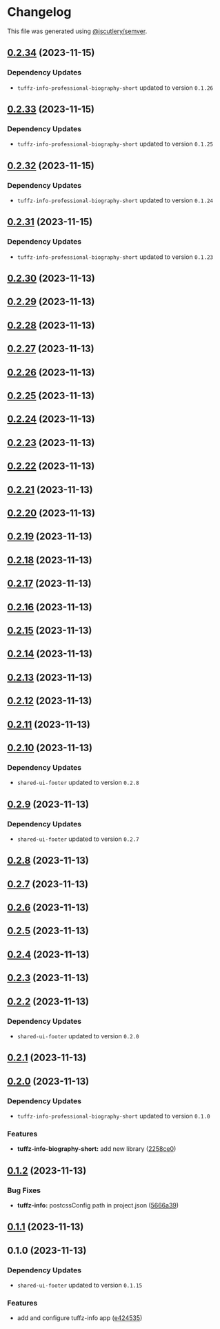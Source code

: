 # Changelog

This file was generated using [@jscutlery/semver](https://github.com/jscutlery/semver).

## [0.2.34](https://github.com/tuffz/nx-semver-playground/compare/tuffz-info-0.2.33...tuffz-info-0.2.34) (2023-11-15)

### Dependency Updates

* `tuffz-info-professional-biography-short` updated to version `0.1.26`
## [0.2.33](https://github.com/tuffz/nx-semver-playground/compare/tuffz-info-0.2.32...tuffz-info-0.2.33) (2023-11-15)

### Dependency Updates

* `tuffz-info-professional-biography-short` updated to version `0.1.25`
## [0.2.32](https://github.com/tuffz/nx-semver-playground/compare/tuffz-info-0.2.31...tuffz-info-0.2.32) (2023-11-15)

### Dependency Updates

* `tuffz-info-professional-biography-short` updated to version `0.1.24`
## [0.2.31](https://github.com/tuffz/nx-semver-playground/compare/tuffz-info-0.2.30...tuffz-info-0.2.31) (2023-11-15)

### Dependency Updates

* `tuffz-info-professional-biography-short` updated to version `0.1.23`
## [0.2.30](https://github.com/tuffz/tuffz-nx-workspace/compare/tuffz-info-0.2.29...tuffz-info-0.2.30) (2023-11-13)

## [0.2.29](https://github.com/tuffz/tuffz-nx-workspace/compare/tuffz-info-0.2.28...tuffz-info-0.2.29) (2023-11-13)

## [0.2.28](https://github.com/tuffz/tuffz-nx-workspace/compare/tuffz-info-0.2.27...tuffz-info-0.2.28) (2023-11-13)

## [0.2.27](https://github.com/tuffz/tuffz-nx-workspace/compare/tuffz-info-0.2.26...tuffz-info-0.2.27) (2023-11-13)

## [0.2.26](https://github.com/tuffz/tuffz-nx-workspace/compare/tuffz-info-0.2.25...tuffz-info-0.2.26) (2023-11-13)

## [0.2.25](https://github.com/tuffz/tuffz-nx-workspace/compare/tuffz-info-0.2.24...tuffz-info-0.2.25) (2023-11-13)

## [0.2.24](https://github.com/tuffz/tuffz-nx-workspace/compare/tuffz-info-0.2.23...tuffz-info-0.2.24) (2023-11-13)

## [0.2.23](https://github.com/tuffz/tuffz-nx-workspace/compare/tuffz-info-0.2.22...tuffz-info-0.2.23) (2023-11-13)

## [0.2.22](https://github.com/tuffz/tuffz-nx-workspace/compare/tuffz-info-0.2.21...tuffz-info-0.2.22) (2023-11-13)

## [0.2.21](https://github.com/tuffz/tuffz-nx-workspace/compare/tuffz-info-0.2.20...tuffz-info-0.2.21) (2023-11-13)

## [0.2.20](https://github.com/tuffz/tuffz-nx-workspace/compare/tuffz-info-0.2.19...tuffz-info-0.2.20) (2023-11-13)

## [0.2.19](https://github.com/tuffz/tuffz-nx-workspace/compare/tuffz-info-0.2.18...tuffz-info-0.2.19) (2023-11-13)

## [0.2.18](https://github.com/tuffz/tuffz-nx-workspace/compare/tuffz-info-0.2.17...tuffz-info-0.2.18) (2023-11-13)

## [0.2.17](https://github.com/tuffz/tuffz-nx-workspace/compare/tuffz-info-0.2.16...tuffz-info-0.2.17) (2023-11-13)

## [0.2.16](https://github.com/tuffz/tuffz-nx-workspace/compare/tuffz-info-0.2.15...tuffz-info-0.2.16) (2023-11-13)

## [0.2.15](https://github.com/tuffz/tuffz-nx-workspace/compare/tuffz-info-0.2.14...tuffz-info-0.2.15) (2023-11-13)

## [0.2.14](https://github.com/tuffz/tuffz-nx-workspace/compare/tuffz-info-0.2.13...tuffz-info-0.2.14) (2023-11-13)

## [0.2.13](https://github.com/tuffz/tuffz-nx-workspace/compare/tuffz-info-0.2.12...tuffz-info-0.2.13) (2023-11-13)

## [0.2.12](https://github.com/tuffz/tuffz-nx-workspace/compare/tuffz-info-0.2.11...tuffz-info-0.2.12) (2023-11-13)

## [0.2.11](https://github.com/tuffz/tuffz-nx-workspace/compare/tuffz-info-0.2.10...tuffz-info-0.2.11) (2023-11-13)

## [0.2.10](https://github.com/tuffz/tuffz-nx-workspace/compare/tuffz-info-0.2.9...tuffz-info-0.2.10) (2023-11-13)

### Dependency Updates

* `shared-ui-footer` updated to version `0.2.8`
## [0.2.9](https://github.com/tuffz/tuffz-nx-workspace/compare/tuffz-info-0.2.8...tuffz-info-0.2.9) (2023-11-13)

### Dependency Updates

* `shared-ui-footer` updated to version `0.2.7`
## [0.2.8](https://github.com/tuffz/tuffz-nx-workspace/compare/tuffz-info-0.2.7...tuffz-info-0.2.8) (2023-11-13)

## [0.2.7](https://github.com/tuffz/tuffz-nx-workspace/compare/tuffz-info-0.2.6...tuffz-info-0.2.7) (2023-11-13)

## [0.2.6](https://github.com/tuffz/tuffz-nx-workspace/compare/tuffz-info-0.2.5...tuffz-info-0.2.6) (2023-11-13)

## [0.2.5](https://github.com/tuffz/tuffz-nx-workspace/compare/tuffz-info-0.2.4...tuffz-info-0.2.5) (2023-11-13)

## [0.2.4](https://github.com/tuffz/tuffz-nx-workspace/compare/tuffz-info-0.2.3...tuffz-info-0.2.4) (2023-11-13)

## [0.2.3](https://github.com/tuffz/tuffz-nx-workspace/compare/tuffz-info-0.2.2...tuffz-info-0.2.3) (2023-11-13)

## [0.2.2](https://github.com/tuffz/tuffz-nx-workspace/compare/tuffz-info-0.2.1...tuffz-info-0.2.2) (2023-11-13)

### Dependency Updates

* `shared-ui-footer` updated to version `0.2.0`
## [0.2.1](https://github.com/tuffz/tuffz-nx-workspace/compare/tuffz-info-0.2.0...tuffz-info-0.2.1) (2023-11-13)

## [0.2.0](https://github.com/tuffz/tuffz-nx-workspace/compare/tuffz-info-0.1.2...tuffz-info-0.2.0) (2023-11-13)

### Dependency Updates

* `tuffz-info-professional-biography-short` updated to version `0.1.0`

### Features

* **tuffz-info-biography-short:** add new library ([2258ce0](https://github.com/tuffz/tuffz-nx-workspace/commit/2258ce0e610b4b519633006ab7a61c1784fcb4b9))

## [0.1.2](https://github.com/tuffz/tuffz-nx-workspace/compare/tuffz-info-0.1.1...tuffz-info-0.1.2) (2023-11-13)


### Bug Fixes

* **tuffz-info:** postcssConfig path in project.json ([5666a39](https://github.com/tuffz/tuffz-nx-workspace/commit/5666a39141606e368dbec50cdf6e391c3c4519f4))

## [0.1.1](https://github.com/tuffz/tuffz-nx-workspace/compare/tuffz-info-0.1.0...tuffz-info-0.1.1) (2023-11-13)

## 0.1.0 (2023-11-13)

### Dependency Updates

* `shared-ui-footer` updated to version `0.1.15`

### Features

* add and configure tuffz-info app ([e424535](https://github.com/tuffz/tuffz-nx-workspace/commit/e424535041be922edf5fbfa86b37bebf8b42036a))
